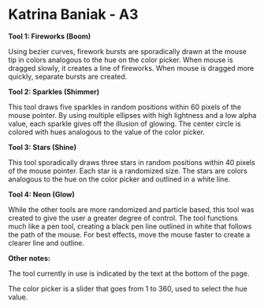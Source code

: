 # Katrina Baniak - A3

**Tool 1: Fireworks (Boom)**

Using bezier curves, firework bursts are sporadically drawn at the mouse tip in
colors analogous to the hue on the color picker. When mouse is dragged slowly,
it creates a line of fireworks. When mouse is dragged more quickly, separate
bursts are created.


**Tool 2: Sparkles (Shimmer)**

This tool draws five sparkles in random positions within 60 pixels of the
mouse pointer. By using multiple ellipses with high lightness and a low alpha
value, each sparkle gives off the illusion of glowing. The center circle is
colored with hues analogous to the value of the color picker.


**Tool 3: Stars (Shine)**

This tool sporadically draws three stars in random positions within 40 pixels of
the mouse pointer. Each star is a randomized size. The stars are colors
analogous to the hue on the color picker and outlined in a white line.


**Tool 4: Neon (Glow)**

While the other tools are more randomized and particle based, this tool was
created to give the user a greater degree of control. The tool functions much
like a pen tool, creating a black pen line outlined in white that follows the
path of the mouse. For best effects, move the mouse faster to create a clearer
line and outline.


**Other notes:**

The tool currently in use is indicated by the text at the bottom of the page.

The color picker is a slider that goes from 1 to 360, used to select the hue value.
